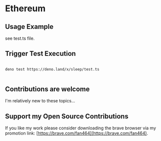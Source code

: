 # Ethereum

## Usage Example

see test.ts file.


## Trigger Test Execution

```sh

deno test https://deno.land/x/sleep/test.ts
  
```

## Contributions are welcome
I'm relatively new to these topics...

## Support my Open Source Contributions

If you like my work please consider downloading the brave browser via my
promotion link: [https://brave.com/fan464](https://brave.com/fan464).

![![](https://brave.com/)](https://brave.com/wp-content/uploads/2019/01/logotype-full-color.svg)

